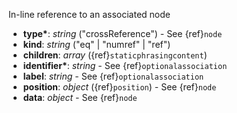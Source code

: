In-line reference to an associated node

- __type*__: _string_ ("crossReference") - See {ref}`node`
- __kind__: _string_ ("eq" | "numref" | "ref") 
- __children__: _array_ ({ref}`staticphrasingcontent`) 
- __identifier*__: _string_ - See {ref}`optionalassociation`
- __label__: _string_ - See {ref}`optionalassociation`
- __position__: _object_ ({ref}`position`) - See {ref}`node`
- __data__: _object_ - See {ref}`node`
